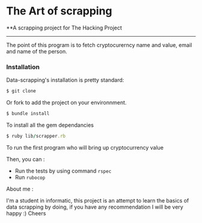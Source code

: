 # The Art of scrapping
**A scrapping project for The Hacking Project

----------

The point of this program is to fetch cryptocurerncy name and value, email and name of the person.

### Installation 
Data-scrapping's installation is pretty standard:

```sh
$ git clone
```
Or fork to add the project on your environnment.

```rb
$ bundle install
``` 
To install all the gem dependancies

```rb
$ ruby lib/scrapper.rb
```
To run the first program who will bring up cryptocurrency value

Then, you can :
- Run the tests by using command `rspec`
- Run `rubocop`


About me :

I'm a student in informatic, this project is an attempt to learn the basics of data scrapping by doing, if you have any recommendation I will be very happy :)
Cheers
